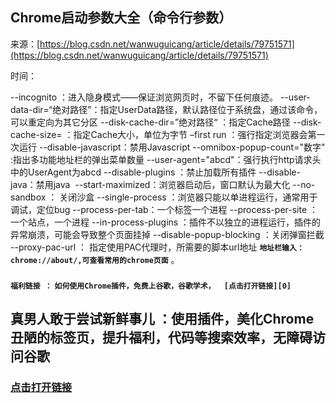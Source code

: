## Chrome启动参数大全（命令行参数）

来源：[https://blog.csdn.net/wanwuguicang/article/details/79751571](https://blog.csdn.net/wanwuguicang/article/details/79751571)

时间：

--incognito ：进入隐身模式——保证浏览网页时，不留下任何痕迹。
--user-data-dir=“绝对路径”：指定UserData路径，默认路径位于系统盘，通过该命令，可以重定向为其它分区
--disk-cache-dir=”绝对路径“ ：指定Cache路径
--disk-cache-size= ：指定Cache大小，单位为字节
–first run ：强行指定浏览器会第一次运行
--disable-javascript：禁用Javascript
--omnibox-popup-count="数字" :指出多功能地址栏的弹出菜单数量
--user-agent="abcd"：强行执行http请求头中的UserAgent为abcd
--disable-plugins ：禁止加载所有插件
--disable-java：禁用java 
--start-maximized：浏览器启动后，窗口默认为最大化
--no-sandbox ： 关闭沙盒
--single-process ：浏览器只能以单进程运行，通常用于调试，定位bug
--process-per-tab：一个标签一个进程
--process-per-site ：一个站点，一个进程
--in-process-plugins ：插件不以独立的进程运行，插件的异常崩溃，可能会导致整个页面挂掉
--disable-popup-blocking ：关闭弹窗拦截
--proxy-pac-url ： 指定使用PAC代理时，所需要的脚本url地址
 **`地址栏输入：chrome://about/,可查看常用的chrome页面`** 。
### 
 **`福利链接 ：`** 
 **`如何使用Chrome插件，免费上谷歌，谷歌学术，  [点击打开链接][0]`** 
## 真男人敢于尝试新鲜事儿 ：使用插件，美化Chrome丑陋的标签页，提升福利，代码等搜索效率，无障碍访问谷歌 
### 

### [点击打开链接][1] 

[][2]

[][3]            

[0]: https://blog.csdn.net/wanwuguicang/article/details/80725664
[1]: https://blog.csdn.net/wanwuguicang/article/details/80723791
[2]: https://blog.csdn.net/wanwuguicang/article/details/80723791
[3]: https://blog.csdn.net/wanwuguicang/article/details/79741005